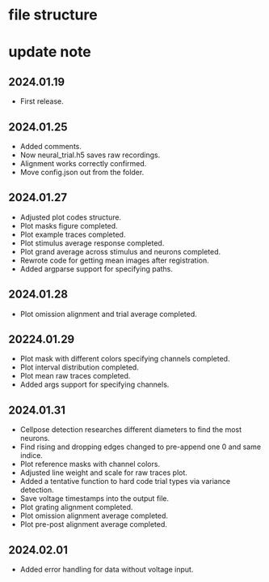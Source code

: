 # file structure


# update note

## 2024.01.19
- First release.

## 2024.01.25
- Added comments.
- Now neural_trial.h5 saves raw recordings. 
- Alignment works correctly confirmed.
- Move config.json out from the folder.

## 2024.01.27
- Adjusted plot codes structure.
- Plot masks figure completed.
- Plot example traces completed.
- Plot stimulus average response completed.
- Plot grand average across stimulus and neurons completed.
- Rewrote code for getting mean images after registration.
- Added argparse support for specifying paths.

## 2024.01.28
- Plot omission alignment and trial average completed.

## 20224.01.29
- Plot mask with different colors specifying channels completed.
- Plot interval distribution completed.
- Plot mean raw traces completed.
- Added args support for specifying channels.

## 2024.01.31
- Cellpose detection researches different diameters to find the most neurons.
- Find rising and dropping edges changed to pre-append one 0 and same indice.
- Plot reference masks with channel colors.
- Adjusted line weight and scale for raw traces plot.
- Added a tentative function to hard code trial types via variance detection.
- Save voltage timestamps into the output file.
- Plot grating alignment completed.
- Plot omission alignment average completed.
- Plot pre-post alignment average completed.

## 2024.02.01
- Added error handling for data without voltage input.